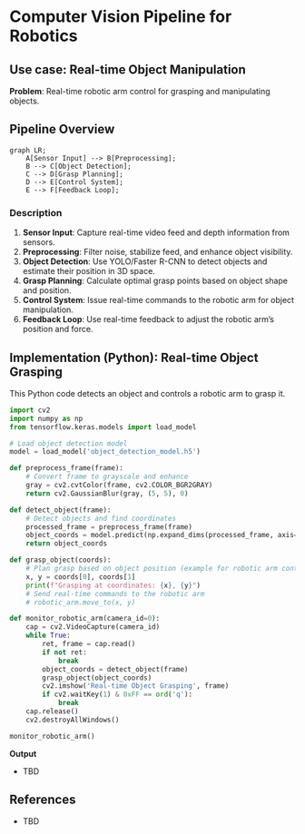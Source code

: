 # Computer Vision Pipeline for Robotics  

## Use case: Real-time Object Manipulation

**Problem**: Real-time robotic arm control for grasping and manipulating objects.


## **Pipeline Overview**  

```mermaid
graph LR;
    A[Sensor Input] --> B[Preprocessing];
    B --> C[Object Detection];
    C --> D[Grasp Planning];
    D --> E[Control System];
    E --> F[Feedback Loop];
```

### Description

1. **Sensor Input**: Capture real-time video feed and depth information from sensors.  
2. **Preprocessing**: Filter noise, stabilize feed, and enhance object visibility.  
3. **Object Detection**: Use YOLO/Faster R-CNN to detect objects and estimate their position in 3D space.  
4. **Grasp Planning**: Calculate optimal grasp points based on object shape and position.  
5. **Control System**: Issue real-time commands to the robotic arm for object manipulation.  
6. **Feedback Loop**: Use real-time feedback to adjust the robotic arm’s position and force.


## **Implementation (Python): Real-time Object Grasping**  
This Python code detects an object and controls a robotic arm to grasp it.

```python
import cv2
import numpy as np
from tensorflow.keras.models import load_model

# Load object detection model
model = load_model('object_detection_model.h5')

def preprocess_frame(frame):
    # Convert frame to grayscale and enhance
    gray = cv2.cvtColor(frame, cv2.COLOR_BGR2GRAY)
    return cv2.GaussianBlur(gray, (5, 5), 0)

def detect_object(frame):
    # Detect objects and find coordinates
    processed_frame = preprocess_frame(frame)
    object_coords = model.predict(np.expand_dims(processed_frame, axis=0))
    return object_coords

def grasp_object(coords):
    # Plan grasp based on object position (example for robotic arm control)
    x, y = coords[0], coords[1]
    print(f"Grasping at coordinates: {x}, {y}")
    # Send real-time commands to the robotic arm
    # robotic_arm.move_to(x, y)

def monitor_robotic_arm(camera_id=0):
    cap = cv2.VideoCapture(camera_id)
    while True:
        ret, frame = cap.read()
        if not ret:
            break
        object_coords = detect_object(frame)
        grasp_object(object_coords)
        cv2.imshow('Real-time Object Grasping', frame)
        if cv2.waitKey(1) & 0xFF == ord('q'):
            break
    cap.release()
    cv2.destroyAllWindows()

monitor_robotic_arm()
```

**Output**
- TBD

## References
- TBD


